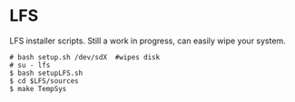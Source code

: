 # LFS
LFS installer scripts. Still a work in progress, can easily wipe your system.

```
# bash setup.sh /dev/sdX  #wipes disk
# su - lfs
$ bash setupLFS.sh
$ cd $LFS/sources
$ make TempSys
```
